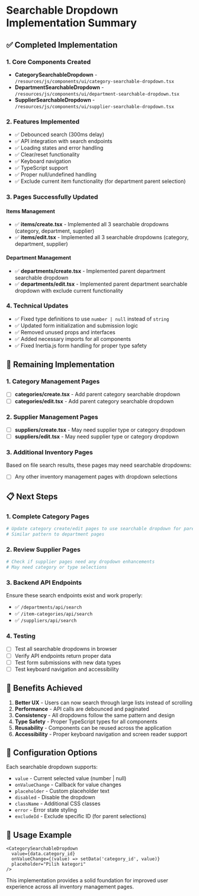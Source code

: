 # Searchable Dropdown Implementation Summary

## ✅ Completed Implementation

### 1. Core Components Created
- **CategorySearchableDropdown** - `/resources/js/components/ui/category-searchable-dropdown.tsx`
- **DepartmentSearchableDropdown** - `/resources/js/components/ui/department-searchable-dropdown.tsx`
- **SupplierSearchableDropdown** - `/resources/js/components/ui/supplier-searchable-dropdown.tsx`

### 2. Features Implemented
- ✅ Debounced search (300ms delay)
- ✅ API integration with search endpoints
- ✅ Loading states and error handling
- ✅ Clear/reset functionality 
- ✅ Keyboard navigation
- ✅ TypeScript support
- ✅ Proper null/undefined handling
- ✅ Exclude current item functionality (for department parent selection)

### 3. Pages Successfully Updated

#### Items Management
- ✅ **items/create.tsx** - Implemented all 3 searchable dropdowns (category, department, supplier)
- ✅ **items/edit.tsx** - Implemented all 3 searchable dropdowns (category, department, supplier)

#### Department Management  
- ✅ **departments/create.tsx** - Implemented parent department searchable dropdown
- ✅ **departments/edit.tsx** - Implemented parent department searchable dropdown with exclude current functionality

### 4. Technical Updates
- ✅ Fixed type definitions to use `number | null` instead of `string`
- ✅ Updated form initialization and submission logic
- ✅ Removed unused props and interfaces
- ✅ Added necessary imports for all components
- ✅ Fixed Inertia.js form handling for proper type safety

## 🔄 Remaining Implementation

### 1. Category Management Pages
- [ ] **categories/create.tsx** - Add parent category searchable dropdown
- [ ] **categories/edit.tsx** - Add parent category searchable dropdown

### 2. Supplier Management Pages
- [ ] **suppliers/create.tsx** - May need supplier type or category dropdown
- [ ] **suppliers/edit.tsx** - May need supplier type or category dropdown

### 3. Additional Inventory Pages
Based on file search results, these pages may need searchable dropdowns:
- [ ] Any other inventory management pages with dropdown selections

## 📋 Next Steps

### 1. Complete Category Pages
```bash
# Update category create/edit pages to use searchable dropdown for parent category
# Similar pattern to department pages
```

### 2. Review Supplier Pages
```bash
# Check if supplier pages need any dropdown enhancements
# May need category or type selections
```

### 3. Backend API Endpoints
Ensure these search endpoints exist and work properly:
- ✅ `/departments/api/search`
- ✅ `/item-categories/api/search` 
- ✅ `/suppliers/api/search`

### 4. Testing
- [ ] Test all searchable dropdowns in browser
- [ ] Verify API endpoints return proper data
- [ ] Test form submissions with new data types
- [ ] Test keyboard navigation and accessibility

## 🎯 Benefits Achieved

1. **Better UX** - Users can now search through large lists instead of scrolling
2. **Performance** - API calls are debounced and paginated
3. **Consistency** - All dropdowns follow the same pattern and design
4. **Type Safety** - Proper TypeScript types for all components
5. **Reusability** - Components can be reused across the application
6. **Accessibility** - Proper keyboard navigation and screen reader support

## 🔧 Configuration Options

Each searchable dropdown supports:
- `value` - Current selected value (number | null)
- `onValueChange` - Callback for value changes
- `placeholder` - Custom placeholder text
- `disabled` - Disable the dropdown
- `className` - Additional CSS classes
- `error` - Error state styling
- `excludeId` - Exclude specific ID (for parent selections)

## 📝 Usage Example

```tsx
<CategorySearchableDropdown
  value={data.category_id}
  onValueChange={(value) => setData('category_id', value)}
  placeholder="Pilih kategori"
/>
```

This implementation provides a solid foundation for improved user experience across all inventory management pages.
